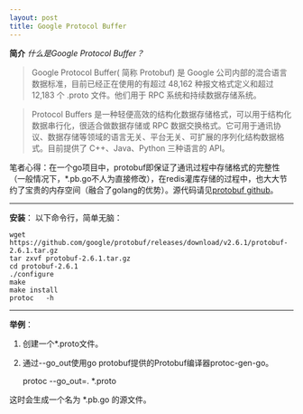 ```yaml
---
layout: post
title: Google Protocol Buffer
---
```

**简介**
*什么是Google Protocol Buffer？*

> Google Protocol Buffer( 简称 Protobuf) 是 Google 公司内部的混合语言数据标准，目前已经正在使用的有超过 48,162 种报文格式定义和超过 12,183 个 .proto 文件。他们用于 RPC 系统和持续数据存储系统。

> Protocol Buffers 是一种轻便高效的结构化数据存储格式，可以用于结构化数据串行化，很适合做数据存储或 RPC 数据交换格式。它可用于通讯协议、数据存储等领域的语言无关、平台无关、可扩展的序列化结构数据格式。目前提供了 C++、Java、Python 三种语言的 API。


笔者心得：在一个go项目中，protobuf即保证了通讯过程中存储格式的完整性（一般情况下，*.pb.go不人为直接修改），在redis灌库存储的过程中，也大大节约了宝贵的内存空间（融合了golang的优势）。源代码请见[protobuf github](https://github.com/google/protobuf)。


----------

**安装**：
以下命令行，简单无脑：

    wget https://github.com/google/protobuf/releases/download/v2.6.1/protobuf-2.6.1.tar.gz
    tar zxvf protobuf-2.6.1.tar.gz
    cd protobuf-2.6.1
    ./configure
    make
    make install
    protoc   -h

----------

**举例**：
 1. 创建一个*.proto文件。
 2. 通过--go_out使用go protobuf提供的Protobuf编译器protoc-gen-go。

    protoc --go_out=. *.proto

这时会生成一个名为 *.pb.go 的源文件。
